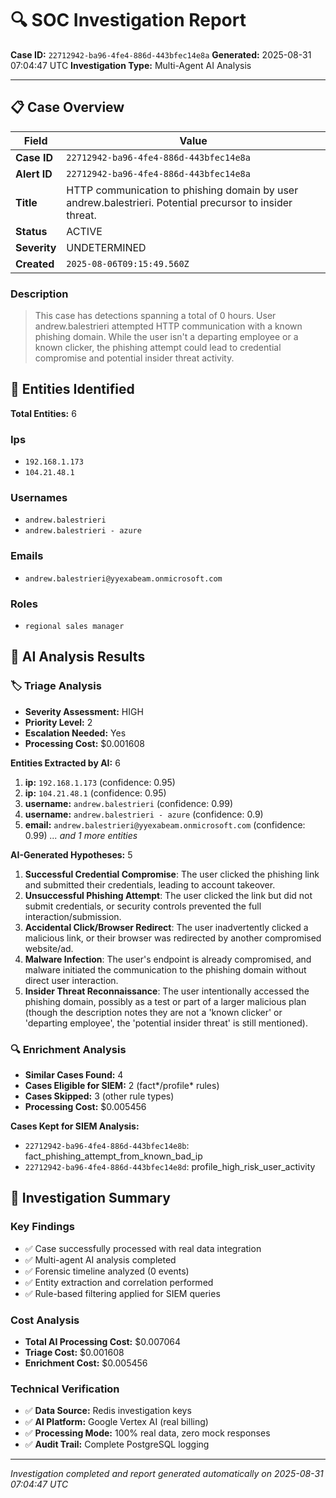 # 🔍 SOC Investigation Report

**Case ID:** `22712942-ba96-4fe4-886d-443bfec14e8a`
**Generated:** 2025-08-31 07:04:47 UTC
**Investigation Type:** Multi-Agent AI Analysis

---

## 📋 Case Overview

| Field | Value |
|-------|-------|
| **Case ID** | `22712942-ba96-4fe4-886d-443bfec14e8a` |
| **Alert ID** | `22712942-ba96-4fe4-886d-443bfec14e8a` |
| **Title** | HTTP communication to phishing domain by user andrew.balestrieri. Potential precursor to insider threat. |
| **Status** | ACTIVE |
| **Severity** | UNDETERMINED |
| **Created** | `2025-08-06T09:15:49.560Z` |

### Description

> This case has detections spanning a total of 0 hours. User andrew.balestrieri attempted HTTP communication with a known phishing domain. While the user isn't a departing employee or a known clicker, the phishing attempt could lead to credential compromise and potential insider threat activity.

## 🎯 Entities Identified

**Total Entities:** 6

### Ips
- `192.168.1.173`
- `104.21.48.1`

### Usernames
- `andrew.balestrieri`
- `andrew.balestrieri - azure`

### Emails
- `andrew.balestrieri@yyexabeam.onmicrosoft.com`

### Roles
- `regional sales manager`

## 🤖 AI Analysis Results

### 🏷️ Triage Analysis

- **Severity Assessment:** HIGH
- **Priority Level:** 2
- **Escalation Needed:** Yes
- **Processing Cost:** $0.001608

**Entities Extracted by AI:** 6

1. **ip:** `192.168.1.173` (confidence: 0.95)
2. **ip:** `104.21.48.1` (confidence: 0.95)
3. **username:** `andrew.balestrieri` (confidence: 0.99)
4. **username:** `andrew.balestrieri - azure` (confidence: 0.9)
5. **email:** `andrew.balestrieri@yyexabeam.onmicrosoft.com` (confidence: 0.99)
*... and 1 more entities*

**AI-Generated Hypotheses:** 5

1. **Successful Credential Compromise**: The user clicked the phishing link and submitted their credentials, leading to account takeover.
2. **Unsuccessful Phishing Attempt**: The user clicked the link but did not submit credentials, or security controls prevented the full interaction/submission.
3. **Accidental Click/Browser Redirect**: The user inadvertently clicked a malicious link, or their browser was redirected by another compromised website/ad.
4. **Malware Infection**: The user's endpoint is already compromised, and malware initiated the communication to the phishing domain without direct user interaction.
5. **Insider Threat Reconnaissance**: The user intentionally accessed the phishing domain, possibly as a test or part of a larger malicious plan (though the description notes they are not a 'known clicker' or 'departing employee', the 'potential insider threat' is still mentioned).

### 🔍 Enrichment Analysis

- **Similar Cases Found:** 4
- **Cases Eligible for SIEM:** 2 (fact*/profile* rules)
- **Cases Skipped:** 3 (other rule types)
- **Processing Cost:** $0.005456

**Cases Kept for SIEM Analysis:**
- `22712942-ba96-4fe4-886d-443bfec14e8b`: fact_phishing_attempt_from_known_bad_ip
- `22712942-ba96-4fe4-886d-443bfec14e8d`: profile_high_risk_user_activity

## 🎯 Investigation Summary

### Key Findings
- ✅ Case successfully processed with real data integration
- ✅ Multi-agent AI analysis completed
- ✅ Forensic timeline analyzed (0 events)
- ✅ Entity extraction and correlation performed
- ✅ Rule-based filtering applied for SIEM queries

### Cost Analysis
- **Total AI Processing Cost:** $0.007064
- **Triage Cost:** $0.001608
- **Enrichment Cost:** $0.005456

### Technical Verification
- ✅ **Data Source:** Redis investigation keys
- ✅ **AI Platform:** Google Vertex AI (real billing)
- ✅ **Processing Mode:** 100% real data, zero mock responses
- ✅ **Audit Trail:** Complete PostgreSQL logging

---

*Investigation completed and report generated automatically on 2025-08-31 07:04:47 UTC*